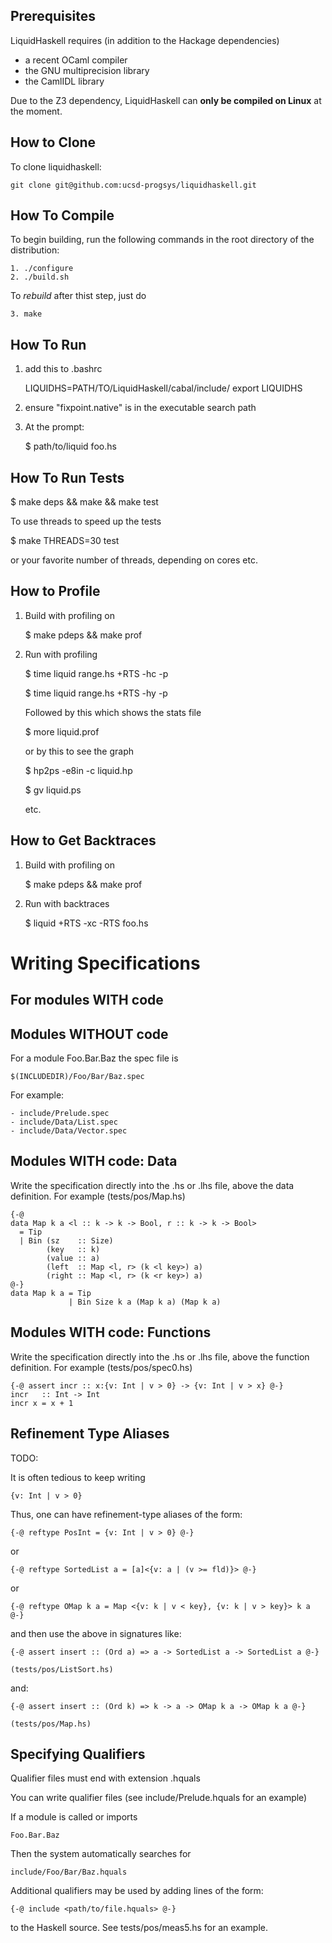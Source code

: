 Prerequisites
-------------

LiquidHaskell requires (in addition to the Hackage dependencies)

- a recent OCaml compiler
- the GNU multiprecision library
- the CamlIDL library

Due to the Z3 dependency, LiquidHaskell can **only be compiled on Linux** at the moment.

How to Clone
------------

To clone liquidhaskell:

    git clone git@github.com:ucsd-progsys/liquidhaskell.git

How To Compile
--------------

To begin building, run the following commands in the root
directory of the distribution:

    1. ./configure
    2. ./build.sh

To *rebuild* after thist step, just do

    3. make


How To Run 
----------
  
1. add this to .bashrc

    LIQUIDHS=PATH/TO/LiquidHaskell/cabal/include/
    export LIQUIDHS

2. ensure "fixpoint.native" is in the executable search path

3. At the prompt:

    $ path/to/liquid foo.hs

How To Run Tests 
----------------

  $ make deps && make && make test

To use threads to speed up the tests

  $ make THREADS=30 test

or your favorite number of threads, depending on cores etc.


How to Profile 
--------------

1. Build with profiling on
    
   $ make pdeps && make prof

2. Run with profiling

   $ time liquid range.hs +RTS -hc -p

   $ time liquid range.hs +RTS -hy -p

   Followed by this which shows the stats file 

   $ more liquid.prof

   or by this to see the graph

   $ hp2ps -e8in -c liquid.hp

   $ gv liquid.ps

   etc.

How to Get Backtraces
---------------------

1. Build with profiling on

    $ make pdeps && make prof

2. Run with backtraces

    $ liquid +RTS -xc -RTS foo.hs


Writing Specifications
======================

For modules WITH code
---------------------

Modules WITHOUT code
--------------------

For a module Foo.Bar.Baz the spec file is

    $(INCLUDEDIR)/Foo/Bar/Baz.spec

For example:

    - include/Prelude.spec
    - include/Data/List.spec
    - include/Data/Vector.spec

Modules WITH code: Data
-----------------------

Write the specification directly into the .hs or .lhs file, 
above the data definition. For example (tests/pos/Map.hs)

    {-@
    data Map k a <l :: k -> k -> Bool, r :: k -> k -> Bool>
      = Tip 
      | Bin (sz    :: Size) 
            (key   :: k) 
            (value :: a) 
            (left  :: Map <l, r> (k <l key>) a) 
            (right :: Map <l, r> (k <r key>) a) 
    @-}
    data Map k a = Tip
                 | Bin Size k a (Map k a) (Map k a)

Modules WITH code: Functions 
----------------------------

Write the specification directly into the .hs or .lhs file, 
above the function definition. For example (tests/pos/spec0.hs)

    {-@ assert incr :: x:{v: Int | v > 0} -> {v: Int | v > x} @-}
    incr   :: Int -> Int
    incr x = x + 1


Refinement Type Aliases
-----------------------

TODO:

It is often tedious to keep writing 

    {v: Int | v > 0}

Thus, one can have refinement-type aliases of the form:

    {-@ reftype PosInt = {v: Int | v > 0} @-}

or

    {-@ reftype SortedList a = [a]<{v: a | (v >= fld)}> @-}

or 

    {-@ reftype OMap k a = Map <{v: k | v < key}, {v: k | v > key}> k a @-}
   
and then use the above in signatures like:

    {-@ assert insert :: (Ord a) => a -> SortedList a -> SortedList a @-}

    (tests/pos/ListSort.hs)

and:

    {-@ assert insert :: (Ord k) => k -> a -> OMap k a -> OMap k a @-}

    (tests/pos/Map.hs)


Specifying Qualifiers
---------------------

Qualifier files must end with extension .hquals

You can write qualifier files (see include/Prelude.hquals for an example)

If a module is called or imports 

    Foo.Bar.Baz

Then the system automatically searches for

    include/Foo/Bar/Baz.hquals

Additional qualifiers may be used by adding lines of the form:

    {-@ include <path/to/file.hquals> @-}

to the Haskell source. See tests/pos/meas5.hs for an example.




